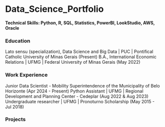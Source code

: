 # Data_Science_Portfolio

**Technical Skills: Python, R, SQL, Statistics, PowerBI, LookStudio, AWS, Oracle**

### Education
Lato sensu (specialization), Data Science and Big Data | PUC | Pontifical Catholic University of Minas Gerais (Present)
B.A., International Economic Relations | UFMG | Federal University of Minas Gerais (May 2022)

### Work Experience
Junior Data Scientist - Mobility Superintendence of the Municipality of Belo Horizonte (Apr 2024 - Present)
Python Assistant | UFMG | Regional Development and Planning Center - Cedeplar (Aug 2022 & Aug 2023)
Undergraduate researcher | UFMG |  Pronoturno Scholarship (May 2015 - Jul 2018)

### Projects
